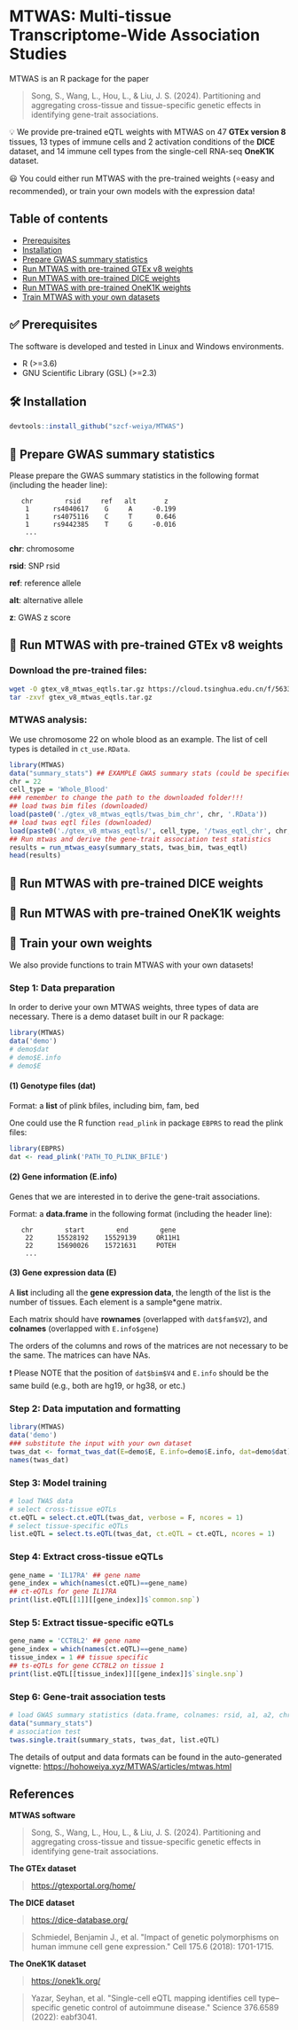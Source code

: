 # MTWAS: Multi-tissue Transcriptome-Wide Association Studies

MTWAS is an R package for the paper

> Song, S., Wang, L., Hou, L., & Liu, J. S. (2024). Partitioning and aggregating cross-tissue and tissue-specific
genetic effects in identifying gene-trait associations.


:bulb: We provide pre-trained eQTL weights with MTWAS on 47 **GTEx version 8** tissues, 13 types of immune cells and 2 activation conditions of the **DICE** dataset, and 14 immune cell types from the single-cell RNA-seq **OneK1K** dataset.

:smiley: You could either run MTWAS with the pre-trained weights (:star:easy and recommended), or train your own models with the expression data!

## Table of contents
* [Prerequisites](#white_check_mark-prerequisites)
* [Installation](#hammer_and_wrench-installation)
* [Prepare GWAS summary statistics](#scroll-prepare-gwas-summary-statistics)
* [Run MTWAS with pre-trained GTEx v8 weights](#rocket-run-mtwas-with-pre-trained-gtex-v8-weights)
* [Run MTWAS with pre-trained DICE weights](#rocket-run-mtwas-with-pre-trained-dice-weights)
* [Run MTWAS with pre-trained OneK1K weights](#rocket-run-mtwas-with-pre-trained-onek1k-weights)
* [Train MTWAS with your own datasets](#key-train-your-own-weights)


## :white_check_mark: Prerequisites

The software is developed and tested in Linux and Windows environments.

- R (>=3.6)
- GNU Scientific Library (GSL) (>=2.3)

## :hammer_and_wrench: Installation

```r
devtools::install_github("szcf-weiya/MTWAS")
```

## :scroll: Prepare GWAS summary statistics
Please prepare the GWAS summary statistics in the following format (including the header line):
```
   chr        rsid     ref   alt       z         
    1      rs4040617    G     A     -0.199    
    1      rs4075116    C     T      0.646     
    1      rs9442385    T     G     -0.016    
    ...
```
**chr**: chromosome

**rsid**: SNP rsid

**ref**: reference allele

**alt**: alternative allele

**z**: GWAS z score


## :rocket: Run MTWAS with pre-trained GTEx v8 weights


### Download the pre-trained files:

```bash
wget -O gtex_v8_mtwas_eqtls.tar.gz https://cloud.tsinghua.edu.cn/f/5633911d7c39431b8be8/?dl=1 --no-check-certificate
tar -zxvf gtex_v8_mtwas_eqtls.tar.gz
```



### MTWAS analysis:

We use chromosome 22 on whole blood as an example. The list of cell types is detailed in `ct_use.RData`.

```r
library(MTWAS)
data("summary_stats") ## EXAMPLE GWAS summary stats (could be specified by users, format: a data.frame with colnames: chr, rsid, a1, a2, z)
chr = 22
cell_type = 'Whole_Blood'
### remember to change the path to the downloaded folder!!!
## load twas bim files (downloaded)
load(paste0('./gtex_v8_mtwas_eqtls/twas_bim_chr', chr, '.RData'))  
## load twas eqtl files (downloaded)
load(paste0('./gtex_v8_mtwas_eqtls/', cell_type, '/twas_eqtl_chr', chr, '.RData'))
## Run mtwas and derive the gene-trait association test statistics
results = run_mtwas_easy(summary_stats, twas_bim, twas_eqtl) 
head(results)
```
## :rocket: Run MTWAS with pre-trained DICE weights
## :rocket: Run MTWAS with pre-trained OneK1K weights



## :key: Train your own weights

We also provide functions to train MTWAS with your own datasets!

### Step 1: Data preparation

In order to derive your own MTWAS weights, three types of data are necessary. There is a demo dataset built in our R package:

```r
library(MTWAS)
data('demo')
# demo$dat
# demo$E.info
# demo$E
```

#### (1) Genotype files (dat)

Format: a **list** of plink bfiles, including bim, fam, bed

One could use the R function `read_plink` in package `EBPRS` to read the plink files:

```r
library(EBPRS)
dat <- read_plink('PATH_TO_PLINK_BFILE')
```

#### (2) Gene information (E.info)

Genes that we are interested in to derive the gene-trait associations. 

Format: a **data.frame** in the following format (including the header line):

```
   chr        start        end        gene         
    22      15528192    15529139     OR11H1   
    22      15690026    15721631     POTEH          
    ...
```

#### (3) Gene expression data (E)

A **list** including all the **gene expression data**, the length of the list is the number of tissues. Each element is a sample*gene matrix. 

Each matrix should have **rownames** (overlapped with `dat$fam$V2`), and **colnames** (overlapped with `E.info$gene`)

The orders of the columns and rows of the matrices are not necessary to be the same. The matrices can have NAs.

:exclamation: Please NOTE that the position of `dat$bim$V4` and `E.info` should be the same build (e.g., both are hg19, or hg38, or etc.)


### Step 2: Data imputation and formatting
```r
library(MTWAS)
data('demo')
### substitute the input with your own dataset
twas_dat <- format_twas_dat(E=demo$E, E.info=demo$E.info, dat=demo$dat) 
names(twas_dat)
```

### Step 3: Model training

```r
# load TWAS data
# select cross-tissue eQTLs
ct.eQTL = select.ct.eQTL(twas_dat, verbose = F, ncores = 1)
# select tissue-specific eQTLs
list.eQTL = select.ts.eQTL(twas_dat, ct.eQTL = ct.eQTL, ncores = 1)
```

### Step 4: Extract cross-tissue eQTLs

```r
gene_name = 'IL17RA' ## gene name
gene_index = which(names(ct.eQTL)==gene_name)
## ct-eQTLs for gene IL17RA
print(list.eQTL[[1]][[gene_index]]$`common.snp`) 
```

### Step 5: Extract tissue-specific eQTLs

```r
gene_name = 'CCT8L2' ## gene name
gene_index = which(names(ct.eQTL)==gene_name)
tissue_index = 1 ## tissue specific
## ts-eQTLs for gene CCT8L2 on tissue 1
print(list.eQTL[[tissue_index]][[gene_index]]$`single.snp`)
```

### Step 6: Gene-trait association tests

```r
# load GWAS summary statistics (data.frame, colnames: rsid, a1, a2, chr, z)
data("summary_stats")
# association test
twas.single.trait(summary_stats, twas_dat, list.eQTL)
```

The details of output and data formats can be found in the auto-generated vignette: https://hohoweiya.xyz/MTWAS/articles/mtwas.html

## References
**MTWAS software**
> Song, S., Wang, L., Hou, L., & Liu, J. S. (2024). Partitioning and aggregating cross-tissue and tissue-specific
genetic effects in identifying gene-trait associations.

**The GTEx dataset**
> https://gtexportal.org/home/

**The DICE dataset**
> https://dice-database.org/

> Schmiedel, Benjamin J., et al. "Impact of genetic polymorphisms on human immune cell gene expression." Cell 175.6 (2018): 1701-1715.

**The OneK1K dataset**
> https://onek1k.org/

> Yazar, Seyhan, et al. "Single-cell eQTL mapping identifies cell type–specific genetic control of autoimmune disease." Science 376.6589 (2022): eabf3041.
